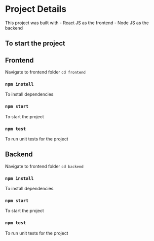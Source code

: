 # Project Details

This project was built with 
    - React JS as the frontend 
    - Node JS as the backend

## To start the project

## Frontend

Navigate to frontend folder
`cd frontend`

### `npm install` 
To install dependencies

### `npm start`
To start the project

### `npm test`
To run unit tests for the project

## Backend
Navigate to frontend folder
`cd backend`

### `npm install` 
To install dependencies

### `npm start`
To start the project

### `npm test`
To run unit tests for the project
